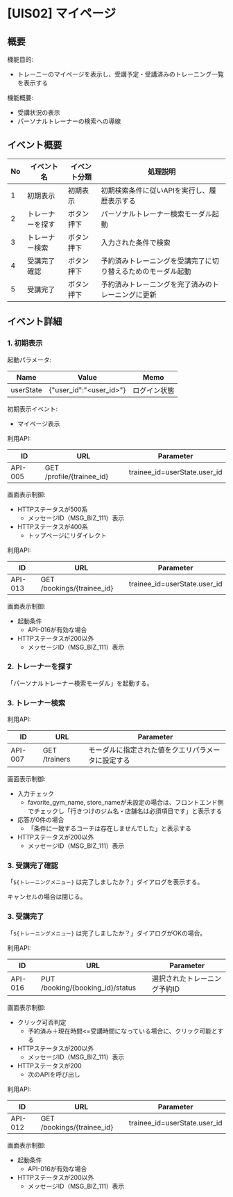 # [UIS02] マイページ

## 概要

機能目的:

- トレーニーのマイページを表示し、受講予定・受講済みのトレーニング一覧を表示する

機能概要:

- 受講状況の表示
- パーソナルトレーナーの検索への導線

## イベント概要

| No | イベント名    | イベント分類 | 処理説明                           |
|----|----------|--------|--------------------------------|
| 1  | 初期表示     | 初期表示   | 初期検索条件に従いAPIを実行し、履歴表示する        |
| 2  | トレーナーを探す | ボタン押下  | パーソナルトレーナー検索モーダル起動             |
| 3  | トレーナー検索  | ボタン押下  | 入力された条件で検索                     |
| 4  | 受講完了確認   | ボタン押下  | 予約済みトレーニングを受講完了に切り替えるためのモーダル起動 |
| 5  | 受講完了     | ボタン押下  | 予約済みトレーニングを完了済みのトレーニングに更新      |

## イベント詳細

### 1. 初期表示

起動パラメータ:

| Name | Value | Memo |
| --- | --- | --- |
| userState | {"user_id":"<user_id>"} | ログイン状態 |

初期表示イベント:

- マイページ表示

利用API:

| ID  |  URL | Parameter |
| --- | --- | -- |
| API-005 | GET /profile/{trainee_id} | trainee_id=userState.user_id |

画面表示制御:

- HTTPステータスが500系
  - メッセージID（MSG_BIZ_111）表示
- HTTPステータスが400系
  - トップページにリダイレクト

利用API:

| ID  |  URL | Parameter |
| --- | --- | -- |
| API-013 | GET /bookings/{trainee_id} | trainee_id=userState.user_id |

画面表示制御:

- 起動条件
  - API-016が有効な場合
- HTTPステータスが200以外
  - メッセージID（MSG_BIZ_111）表示

### 2. トレーナーを探す

「パーソナルトレーナー検索モーダル」を起動する。

### 3. トレーナー検索

利用API:

| ID  |  URL | Parameter |
| --- | --- | -- |
| API-007 | GET /trainers | モーダルに指定された値をクエリパラメータに設定する |

画面表示制御:

- 入力チェック
  - favorite_gym_name, store_nameが未設定の場合は、フロントエンド側でチェックし「行きつけのジム名・店舗名は必須項目です」と表示する
- 応答が0件の場合
  - 「条件に一致するコーチは存在しませんでした」と表示する
- HTTPステータスが200以外
  - メッセージID（MSG_BIZ_111）表示

### 3. 受講完了確認

「`${トレーニングメニュー}` は完了しましたか？」ダイアログを表示する。

キャンセルの場合は閉じる。

### 3. 受講完了

「`${トレーニングメニュー}` は完了しましたか？」ダイアログがOKの場合。

利用API:

| ID  |  URL | Parameter |
| --- | --- | -- |
| API-016 | PUT /booking/{booking_id}/status | 選択されたトレーニング予約ID |

画面表示制御:

- クリック可否判定
  - 予約済み＋現在時間<=受講時間になっている場合に、クリック可能とする
- HTTPステータスが200以外
  - メッセージID（MSG_BIZ_111）表示
- HTTPステータスが200
  - 次のAPIを呼び出し

利用API:

| ID  |  URL | Parameter |
| --- | --- | -- |
| API-012 | GET /bookings/{trainee_id} | trainee_id=userState.user_id |

画面表示制御:

- 起動条件
  - API-016が有効な場合
- HTTPステータスが200以外
  - メッセージID（MSG_BIZ_111）表示
